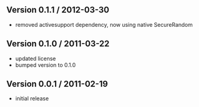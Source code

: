 ## Version 0.1.1 / 2012-03-30

- removed activesupport dependency, now using native SecureRandom

## Version 0.1.0 / 2011-03-22

- updated license
- bumped version to 0.1.0

## Version 0.0.1 / 2011-02-19

- initial release
